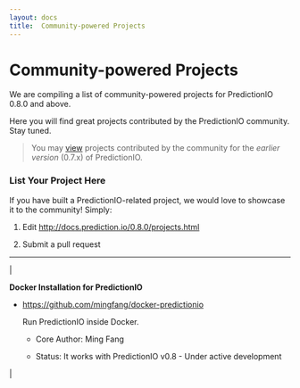 ```yaml
---
layout: docs
title:  Community-powered Projects
---
```


# Community-powered Projects


We are compiling a list of community-powered projects for PredictionIO 0.8.0 and above.

Here you will find great projects contributed by the PredictionIO community. Stay tuned.

>
> You may [view](http://docs.prediction.io/0.7.2/contribution/projects.html) projects contributed by the community for the *earlier version* (0.7.x) of PredictionIO. 


### List Your Project Here

If you have built a PredictionIO-related project, we would love to showcase it to the community! Simply:

1. Edit http://docs.prediction.io/0.8.0/projects.html

2. Submit a pull request

---

|

**Docker Installation for PredictionIO**

- https://github.com/mingfang/docker-predictionio

  Run PredictionIO inside Docker.

  - Core Author: Ming Fang

  - Status: It works with PredictionIO v0.8 - Under active development

|
